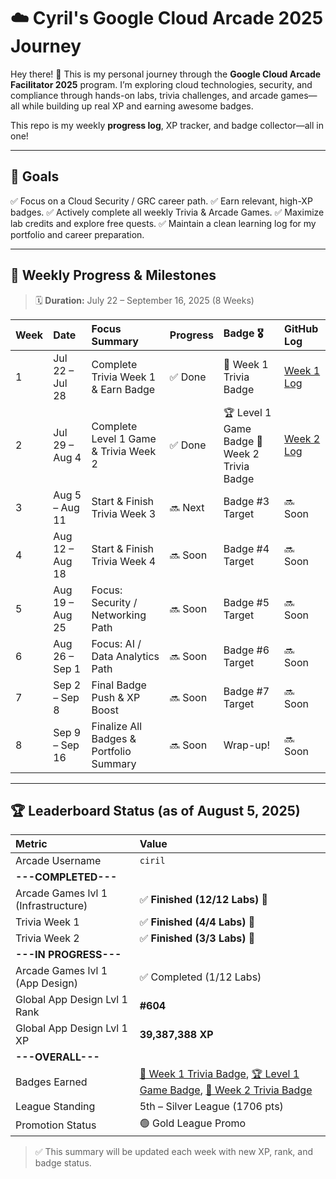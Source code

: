 # ☁️ Cyril's Google Cloud Arcade 2025 Journey

Hey there! 👋 
This is my personal journey through the **Google Cloud Arcade Facilitator 2025** program. I’m exploring cloud technologies, security, and compliance through hands-on labs, trivia challenges, and arcade games—all while building up real XP and earning awesome badges.

This repo is my weekly **progress log**, XP tracker, and badge collector—all in one!

---

## 🎯 Goals

✅ Focus on a Cloud Security / GRC career path.
✅ Earn relevant, high-XP badges.
✅ Actively complete all weekly Trivia & Arcade Games.
✅ Maximize lab credits and explore free quests.
✅ Maintain a clean learning log for my portfolio and career preparation.

---

## 📅 Weekly Progress & Milestones

> 🗓️ **Duration:** July 22 – September 16, 2025 (8 Weeks)

| Week | Date              | Focus Summary                             | Progress | Badge 🎖️                 | GitHub Log              |
| :--- | :---------------- | :---------------------------------------- | :------- | :----------------------- | :---------------------- |
| 1    | Jul 22 – Jul 28   | Complete Trivia Week 1 & Earn Badge       | ✅ Done  | 🏅 Week 1 Trivia Badge   | [Week 1 Log](./week-01) |
| 2    | Jul 29 – Aug 4    | Complete Level 1 Game & Trivia Week 2     | ✅ Done  | 🏆 Level 1 Game Badge  🏅 Week 2 Trivia Badge   | [Week 2 Log](./week-02) |
| 3    | Aug 5 – Aug 11    | Start & Finish Trivia Week 3              | 🔜 Next  | Badge #3 Target          | 🔜 Soon                 |
| 4    | Aug 12 – Aug 18   | Start & Finish Trivia Week 4              | 🔜 Soon  | Badge #4 Target          | 🔜 Soon                 |
| 5    | Aug 19 – Aug 25   | Focus: Security / Networking Path         | 🔜 Soon  | Badge #5 Target          | 🔜 Soon                 |
| 6    | Aug 26 – Sep 1    | Focus: AI / Data Analytics Path           | 🔜 Soon  | Badge #6 Target          | 🔜 Soon                 |
| 7    | Sep 2 – Sep 8     | Final Badge Push & XP Boost               | 🔜 Soon  | Badge #7 Target          | 🔜 Soon                 |
| 8    | Sep 9 – Sep 16    | Finalize All Badges & Portfolio Summary   | 🔜 Soon  | Wrap-up!                 | 🔜 Soon                 |

---

## 🏆 Leaderboard Status (as of August 5, 2025)

| Metric                              | Value                                                                                                                                                                                                                                                                                             |
| :---------------------------------- | :------------------------------------------------------------------------------------------------------------------------------------------------------------------------------------------------------------------------------------------------------------------------------------------------ |
| Arcade Username                     | `ciril`                                                                                                                                                                                                                                                                                           |
| **---COMPLETED---** |                                                                                                                                                                                                                                                                                                   |
| Arcade Games lvl 1 (Infrastructure) | ✅ **Finished (12/12 Labs)** 🎉                                                                                                                                                                                                                                                                   |
| Trivia Week 1                       | ✅ **Finished (4/4 Labs)** 🎉                                                                                                                                                                                                                                                                     |
| Trivia Week 2                       | ✅ **Finished (3/3 Labs)** 🎉                                                                                                                                                                                                                                                                     |
| **---IN PROGRESS---** |                                                                                                                                                                                                                                                                                                   |
| Arcade Games lvl 1 (App Design)     | ✅ Completed (1/12 Labs)                                                                                                                                                                                                                                                                          |
| Global App Design Lvl 1 Rank        | **#604** |
| Global App Design Lvl 1 XP          | **39,387,388 XP** |
| **---OVERALL---** |                                                                                                                                                                                                                                                                                                   |
| Badges Earned                       | [🏅 Week 1 Trivia Badge](https://www.cloudskillsboost.google/public_profiles/c8fd48a4-987d-4216-9635-d49fa00793da/badges/17140064), [🏆 Level 1 Game Badge](https://www.cloudskillsboost.google/public_profiles/c8fd48a4-987d-4216-9635-d49fa00793da/badges/17245038), [🏅 Week 2 Trivia Badge](https://www.cloudskillsboost.google/public_profiles/c8fd48a4-987d-4216-9635-d49fa00793da/badges/17274275) |
| League Standing                     | 5th – Silver League (1706 pts)                                                                                                                                                                                                                                                                    |
| Promotion Status                    | 🟢 Gold League Promo                                                                                                                                                                                                                                                                              |

> ✅ This summary will be updated each week with new XP, rank, and badge status.
